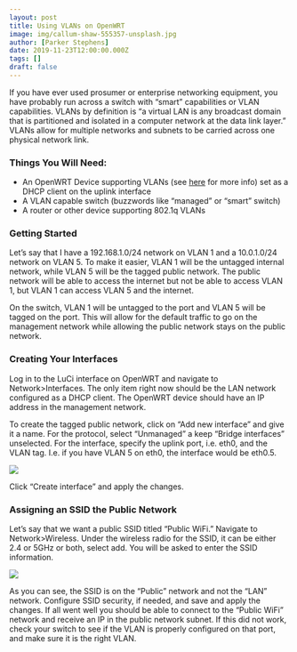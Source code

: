 ```yaml
---
layout: post
title: Using VLANs on OpenWRT
image: img/callum-shaw-555357-unsplash.jpg
author: [Parker Stephens]
date: 2019-11-23T12:00:00.000Z
tags: []
draft: false
---
```


If you have ever used prosumer or enterprise networking equipment, you have probably run across a switch with “smart” capabilities or VLAN capabilities. VLANs by definition is “a virtual LAN is any broadcast domain that is partitioned and isolated in a computer network at the data link layer.” VLANs allow for multiple networks and subnets to be carried across one physical network link.

### Things You Will Need:

-   An OpenWRT Device supporting VLANs (see  [here](https://openwrt.org/docs/guide-user/network/vlan/switch_configuration)  for more info) set as a DHCP client on the uplink interface
-   A VLAN capable switch (buzzwords like “managed” or “smart” switch)
-   A router or other device supporting 802.1q VLANs

### Getting Started

Let’s say that I have a 192.168.1.0/24 network on VLAN 1 and a 10.0.1.0/24 network on VLAN 5. To make it easier, VLAN 1 will be the untagged internal network, while VLAN 5 will be the tagged public network. The public network will be able to access the internet but not be able to access VLAN 1, but VLAN 1 can access VLAN 5 and the internet.

On the switch, VLAN 1 will be untagged to the port and VLAN 5 will be tagged on the port. This will allow for the default traffic to go on the management network while allowing the public network stays on the public network.

### Creating Your Interfaces

Log in to the LuCi interface on OpenWRT and navigate to Network>Interfaces. The only item right now should be the LAN network configured as a DHCP client. The OpenWRT device should have an IP address in the management network.

To create the tagged public network, click on “Add new interface” and give it a name. For the protocol, select “Unmanaged” a keep “Bridge interfaces” unselected. For the interface, specify the uplink port, i.e. eth0, and the VLAN tag. I.e. if you have VLAN 5 on eth0, the interface would be eth0.5.

![](http://res-2.cloudinary.com/parkercs/image/upload/q_auto/v1/blog-images/2022/05/Screen-Shot-2019-11-21-at-1.07.37-PM-1024x335.png)

Click “Create interface” and apply the changes.

### Assigning an SSID the Public Network

Let’s say that we want a public SSID titled “Public WiFi.” Navigate to Network>Wireless. Under the wireless radio for the SSID, it can be either 2.4 or 5GHz or both, select add. You will be asked to enter the SSID information.

![](http://res-2.cloudinary.com/parkercs/image/upload/q_auto/v1/blog-images/2022/05/Screen-Shot-2019-11-21-at-1.11.38-PM-1024x486.png)

As you can see, the SSID is on the “Public” network and not the “LAN” network. Configure SSID security, if needed, and save and apply the changes. If all went well you should be able to connect to the “Public WiFi” network and receive an IP in the public network subnet. If this did not work, check your switch to see if the VLAN is properly configured on that port, and make sure it is the right VLAN.